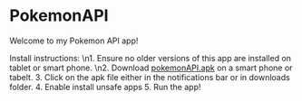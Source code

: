 # PokemonAPI

Welcome to my Pokemon API app!

Install instructions:
    \n1. Ensure no older versions of this app are installed on tablet or smart phone.
    \n2. Download [pokemonAPI.apk](https://github.com/jurdunnn/PokemonAPI/releases/download/0.1/pokemonAPI.apk) on a smart phone or tabelt.
    3. Click on the apk file either in the notifications bar or in downloads folder.
    4. Enable install unsafe apps
    5. Run the app!
